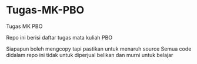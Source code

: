 # Tugas-MK-PBO
 Tugas MK PBO

Repo ini berisi daftar tugas mata kuliah PBO

Siapapun boleh mengcopy tapi pastikan untuk menaruh source
Semua code didalam repo ini tidak untuk diperjual belikan dan murni untuk belajar